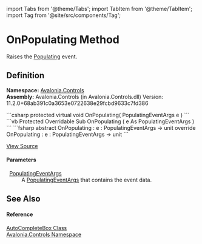 import Tabs from '@theme/Tabs'; 
import TabItem from '@theme/TabItem'; 
import Tag from '@site/src/components/Tag'; 

# OnPopulating Method


Raises the <a href="E_Avalonia_Controls_AutoCompleteBox_Populating">Populating</a> event.



## Definition
**Namespace:** <a href="N_Avalonia_Controls">Avalonia.Controls</a>  
**Assembly:** Avalonia.Controls (in Avalonia.Controls.dll) Version: 11.2.0+68ab391c0a3653e0722638e29fcbd9633c7fd386

<Tabs groupId="api-code-preview">
<TabItem value="csharp" label="C#">
```csharp
protected virtual void OnPopulating(
	PopulatingEventArgs e
)
```
</TabItem>
<TabItem value="vb" label="VB">
```vb
Protected Overridable Sub OnPopulating ( 
	e As PopulatingEventArgs
)
```
</TabItem>
<TabItem value="fsharp" label="F#">
```fsharp
abstract OnPopulating : 
        e : PopulatingEventArgs -> unit 
override OnPopulating : 
        e : PopulatingEventArgs -> unit 
```
</TabItem>
</Tabs>



<a href="https://github.com/AvaloniaUI/Avalonia/tree/master/srcAvalonia.Controls/AutoCompleteBox/AutoCompleteBox.cs#L925" title="View the source code">View Source</a>



#### Parameters
<dl><dt>  <a href="T_Avalonia_Controls_PopulatingEventArgs">PopulatingEventArgs</a></dt><dd>A <a href="T_Avalonia_Controls_PopulatingEventArgs">PopulatingEventArgs</a> that contains the event data.</dd></dl>

## See Also


#### Reference
<a href="T_Avalonia_Controls_AutoCompleteBox">AutoCompleteBox Class</a>  
<a href="N_Avalonia_Controls">Avalonia.Controls Namespace</a>  
